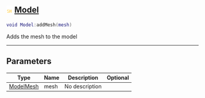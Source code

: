 ## ![shared](.gitbook/assets/shared.png) [Model](home/Model)



```lua
void Model:addMesh(mesh)
```

Adds the mesh to the model

------
## Parameters

| Type   | Name | Description | Optional |
| ------ | ---- | ----------- | -------: |
| [ModelMesh](home/ModelMesh) | mesh | No description |  |


